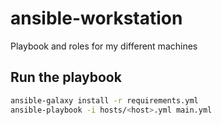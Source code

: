 # ansible-workstation

Playbook and roles for my different machines

## Run the playbook

```sh
ansible-galaxy install -r requirements.yml
ansible-playbook -i hosts/<host>.yml main.yml
```
